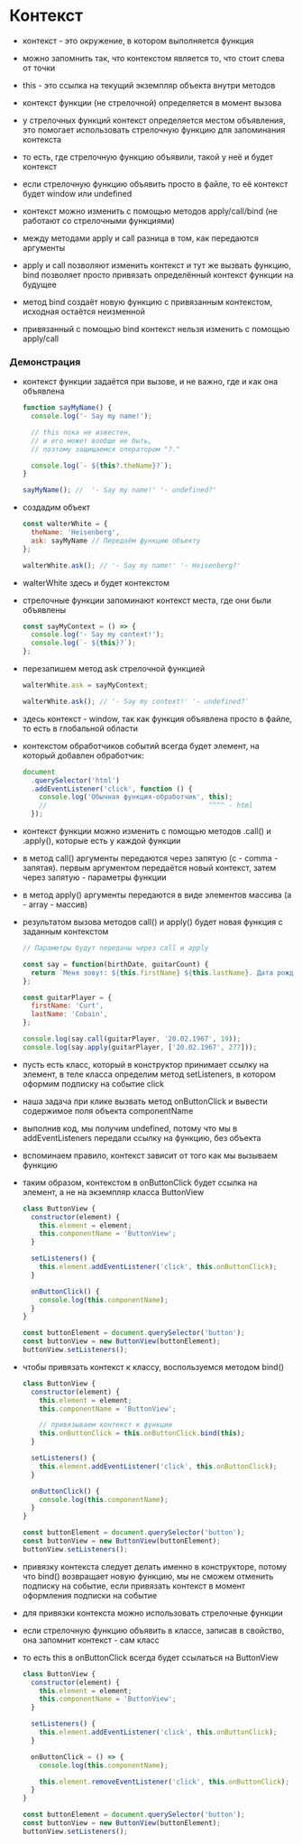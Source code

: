 # Контекст

- контекст - это окружение, в котором выполняется функция
- можно запомнить так, что контекстом является то, что стоит слева от точки

- this - это ссылка на текущий экземпляр объекта внутри методов
- контекст функции (не стрелочной) определяется в момент вызова
- у стрелочных функций контекст определяется местом объявления, это помогает использовать стрелочную функцию для запоминания контекста
- то есть, где стрелочную функцию объявили, такой у неё и будет контекст
- если стрелочную функцию объявить просто в файле, то её контекст будет window или undefined
- контекст можно изменить с помощью методов apply/call/bind (не работают со стрелочными функциями)
- между методами apply и call разница в том, как передаются аргументы
- apply и call позволяют изменить контекст и тут же вызвать функцию, bind позволяет просто привязать определённый контекст функции на будущее
- метод bind создаёт новую функцию с привязанным контекстом, исходная остаётся неизменной
- привязанный с помощью bind контекст нельзя изменить с помощью apply/call

### Демонстрация

- контекст функции задаётся при вызове, и не важно, где и как она объявлена

    ```js
    function sayMyName() {
      console.log('- Say my name!');

      // this пока не известен,
      // и его может вообще не быть,
      // поэтому защищаемся оператором "?."

      console.log(`- ${this?.theName}?`);
    }

    sayMyName(); //  '- Say my name!' '- undefined?'
    ```

- создадим объект

    ```js
    const walterWhite = {
      theName: 'Heisenberg',
      ask: sayMyName // Передаём функцию объекту
    };

    walterWhite.ask(); // '- Say my name!' '- Heisenberg?'
    ```

- walterWhite здесь и будет контекстом
- стрелочные функции запоминают контекст места, где они были объявлены

    ```js
    const sayMyContext = () => {
      console.log('- Say my context!');
      console.log(`- ${this}?`);
    };
    ```

- перезапишем метод ask стрелочной функцией

    ```js
    walterWhite.ask = sayMyContext;

    walterWhite.ask(); // '- Say my context!' '- undefined?'
    ```

- здесь контекст - window, так как функция объявлена просто в файле, то есть в глобальной области

- контекстом обработчиков событий всегда будет элемент, на который добавлен обработчик:

    ```js
    document
      .querySelector('html')
      .addEventListener('click', function () {
        console.log('Обычная функция-обработчик', this);
        //                                        ^^^^ - html
      });
    ```

- контекст функции можно изменить с помощью методов .call() и .apply(), которые есть у каждой функции
- в метод call() аргументы передаются через запятую (c - comma - запятая). первым аргументом передаётся новый контекст, затем через запятую - параметры функции
- в метод apply() аргументы передаются в виде элементов массива (a - array - массив)
- результатом вызова методов call() и apply() будет новая функция с заданным контекстом

    ```js
    // Параметры будут переданы через call и apply

    const say = function(birthDate, guitarCount) {
      return `Меня зовут: ${this.firstName} ${this.lastName}. Дата рождения: ${birthDate}. Гитар в коллекции: ${guitarCount}.`;
    };

    const guitarPlayer = {
      firstName: 'Curt',
      lastName: 'Cobain',
    };

    console.log(say.call(guitarPlayer, '20.02.1967', 19));
    console.log(say.apply(guitarPlayer, ['20.02.1967', 277]));
    ```


- пусть есть класс, который в конструктор принимает ссылку на элемент, в теле класса определим метод setListeners, в котором оформим подписку на событие click

- наша задача при клике вызвать метод onButtonClick и вывести содержимое поля объекта componentName

- выполнив код, мы получим undefined, потому что мы в addEventListeners передали ссылку на функцию, без объекта
- вспоминаем правило, контекст зависит от того как мы вызываем функцию
- таким образом, контекстом в onButtonClick будет ссылка на элемент, а не на экземпляр класса ButtonView

    ```js
    class ButtonView {
      constructor(element) {
        this.element = element;
        this.componentName = 'ButtonView';
      }

      setListeners() {
        this.element.addEventListener('click', this.onButtonClick);
      }

      onButtonClick() {
        console.log(this.componentName);
      }
    }

    const buttonElement = document.querySelector('button');
    const buttonView = new ButtonView(buttonElement);
    buttonView.setListeners();
    ```

- чтобы привязать контекст к классу, воспользуемся методом bind()

    ```js
    class ButtonView {
      constructor(element) {
        this.element = element;
        this.componentName = 'ButtonView';

        // привязываем контекст к функции
        this.onButtonClick = this.onButtonClick.bind(this);
      }

      setListeners() {
        this.element.addEventListener('click', this.onButtonClick);
      }

      onButtonClick() {
        console.log(this.componentName);
      }
    }

    const buttonElement = document.querySelector('button');
    const buttonView = new ButtonView(buttonElement);
    buttonView.setListeners();
    ```

- привязку контекста следует делать именно в конструкторе, потому что bind() возвращает новую функцию, мы не сможем отменить подписку на событие, если привязать контекст в момент оформления подписки на событие


- для привязки контекста можно использовать стрелочные функции
- если стрелочную функцию объявить в классе, записав в свойство, она запомнит контекст - сам класс
- то есть this  в onButtonClick всегда будет ссылаться на ButtonView

    ```js
    class ButtonView {
      constructor(element) {
        this.element = element;
        this.componentName = 'ButtonView';
      }

      setListeners() {
        this.element.addEventListener('click', this.onButtonClick);
      }

      onButtonClick = () => {
        console.log(this.componentName);

        this.element.removeEventListener('click', this.onButtonClick);
      }
    }

    const buttonElement = document.querySelector('button');
    const buttonView = new ButtonView(buttonElement);
    buttonView.setListeners();
    ```